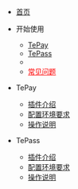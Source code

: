 - [首页](https://doc.pangsuan.com/)

- 开始使用
  - [TePay](/tepay/)
  - [TePass](/tepass/)
  - <li ><a style="color:red" href="#/common-problem">常见问题</a></li>

- TePay
  - [插件介绍](/tepay/intro)
  - [配置环境要求](/tepay/env)
  - [操作说明](/tepay/settings)
  
  
- TePass
  - [插件介绍](/tepay/intro)
  - [配置环境要求](/tepay/env)
  - [操作说明](/tepay/settings)